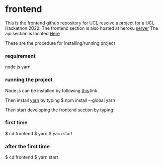 # frontend
This is the frontend github repository for UCL resolve a project for a UCL Hackathon 2022. 
The frontend section is also hosted at heroku [server](https://www.google.com)
The api section is located [Here](https://github.com/ucl-hackathon-2022/api)

These are the procedure for installing/running project

### requirement
node js
yarn

### running the project
Node js can be installed by following [this](https://nodejs.org/en/) link.

Then install [yarn](https://classic.yarnpkg.com/lang/en/docs/install/#windows-stable) by typing
$ npm install --global yarn

Then start developing the frontend section by typing

### first time
$ cd frontend
$ yarn
$ yarn start

### after the first time
$ cd frontend
$ yarn start